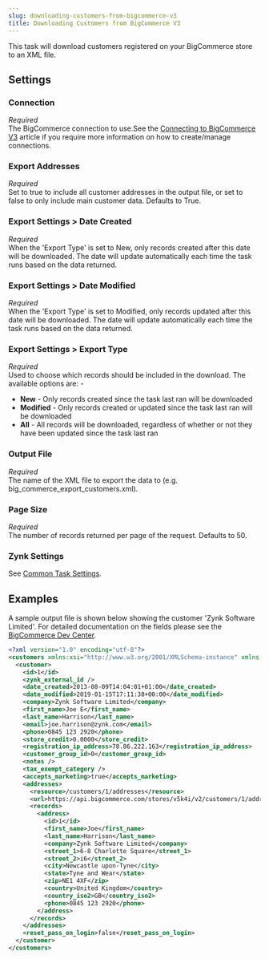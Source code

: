 ```yaml
---
slug: downloading-customers-from-bigcommerce-v3
title: Downloading Customers from BigCommerce V3
---
```

This task will download customers registered on your BigCommerce store to an XML file.

## Settings
### Connection
_Required_  
The BigCommerce connection to use.See the [Connecting to BigCommerce V3](connecting-to-bigcommerce-v3) article if you require more information on how to create/manage connections.

### Export Addresses
_Required_  
Set to true to include all customer addresses in the output file, or set to false to only include main customer data.  Defaults to True.

### Export Settings > Date Created
_Required_  
When the 'Export Type' is set to New, only records created after this date will be downloaded.  The date will update automatically each time the task runs based on the data returned.

### Export Settings > Date Modified
_Required_  
When the 'Export Type' is set to Modified, only records updated after this date will be downloaded.  The date will update automatically each time the task runs based on the data returned.

### Export Settings > Export Type
_Required_  
Used to choose which records should be included in the download.  The available options are: -

 - **New** - Only records created since the task last ran will be downloaded
 - **Modified** - Only records created or updated since the task last ran will be downloaded
 - **All** - All records will be downloaded, regardless of whether or not they have been updated since the task last ran

### Output File
_Required_  
The name of the XML file to export the data to (e.g. big_commerce_export_customers.xml).

### Page Size
_Required_  
The number of records returned per page of the request.  Defaults to 50.

### Zynk Settings
See [Common Task Settings](common-task-settings).

## Examples
A sample output file is shown below showing the customer 'Zynk Software Limited'.  For detailed documentation on the fields please see the [BigCommerce Dev Center](https://developer.bigcommerce.com/api-reference/customer-subscribers/customers-api/customers/getcustomers).

```xml
<?xml version="1.0" encoding="utf-8"?>
<customers xmlns:xsi="http://www.w3.org/2001/XMLSchema-instance" xmlns:xsd="http://www.w3.org/2001/XMLSchema">
  <customer>
    <id>1</id>
    <zynk_external_id />
    <date_created>2013-08-09T14:04:01+01:00</date_created>
    <date_modified>2019-01-15T17:11:38+00:00</date_modified>
    <company>Zynk Software Limited</company>
    <first_name>Joe E</first_name>
    <last_name>Harrison</last_name>
    <email>joe.harrison@zynk.com</email>
    <phone>0845 123 2920</phone>
    <store_credit>0.0000</store_credit>
    <registration_ip_address>78.86.222.163</registration_ip_address>
    <customer_group_id>0</customer_group_id>
    <notes />
    <tax_exempt_category />
    <accepts_marketing>true</accepts_marketing>
    <addresses>
      <resource>/customers/1/addresses</resource>
      <url>https://api.bigcommerce.com/stores/v5k4i/v2/customers/1/addresses</url>
      <records>
        <address>
          <id>1</id>
          <first_name>Joe</first_name>
          <last_name>Harrison</last_name>
          <company>Zynk Software Limited</company>
          <street_1>6-8 Charlotte Square</street_1>
          <street_2>i6</street_2>
          <city>Newcastle upon-Tyne</city>
          <state>Tyne and Wear</state>
          <zip>NE1 4XF</zip>
          <country>United Kingdom</country>
          <country_iso2>GB</country_iso2>
          <phone>0845 123 2920</phone>
        </address>
      </records>
    </addresses>
    <reset_pass_on_login>false</reset_pass_on_login>
  </customer>
</customers>
```